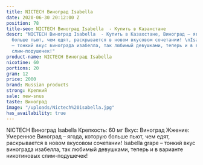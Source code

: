 ```yaml
---
title: NICTECH Виноград Isabella
date: 2020-06-30 20:12:00 Z
position: 78
title-seo: NICTECH Виноград Isabella  - Купить в Казахстане
descr: "NICTECH Виноград Isabella  - Купить в Казахстане, Виноград – ягода, которую
  больше пьют, чем едят, раскрывается в новом вкусовом сочетании! \nIsabella grape
  – тонкий вкус винограда изабелла, так любимый девушками, теперь и в варианте никотиновых
  слим-подушечек!"
product-name: NICTECH Виноград Isabella
nicotine: 60
portions: 20
gram: 12
price: 2000
brand: Russian products
strong: Крепкий
sale: new-snus
taste: Виноград
image: "/uploads/Nictech%20isabella.jpg"
has_availability: true
---
```


NICTECH Виноград Isabella
Крепкость: 60 мг
Вкус: Виноград
Жжение: Умеренное
Виноград – ягода, которую больше пьют, чем едят, раскрывается в новом вкусовом сочетании! 
Isabella grape – тонкий вкус винограда изабелла, так любимый девушками, теперь и в варианте никотиновых слим-подушечек!